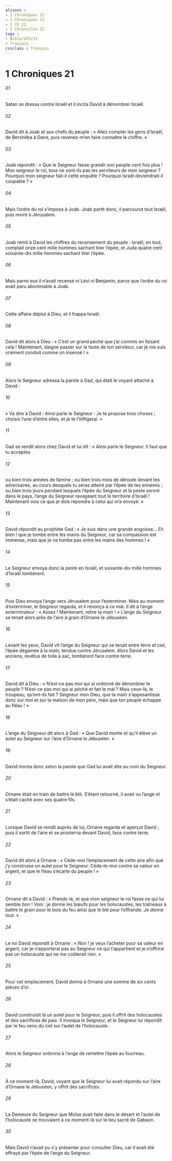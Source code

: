 ```yaml
---
aliases : 
- 1 Chroniques 21
- 1 Chroniques 21
- 1 Ch 21
- 1 Chronicles 21
tags : 
- Bible/1Ch/21
- français
cssclass : français
---
```


# 1 Chroniques 21

###### 01
Satan se dressa contre Israël et il incita David à dénombrer Israël.
###### 02
David dit à Joab et aux chefs du peuple : « Allez compter les gens d’Israël, de Bershéba à Dane, puis revenez-m’en faire connaître le chiffre. »
###### 03
Joab répondit : « Que le Seigneur fasse grandir son peuple cent fois plus ! Mon seigneur le roi, tous ne sont-ils pas les serviteurs de mon seigneur ? Pourquoi mon seigneur fait-il cette enquête ? Pourquoi Israël deviendrait-il coupable ? »
###### 04
Mais l’ordre du roi s’imposa à Joab. Joab partit donc, il parcourut tout Israël, puis revint à Jérusalem.
###### 05
Joab remit à David les chiffres du recensement du peuple : Israël, en tout, comptait onze cent mille hommes sachant tirer l’épée, et Juda quatre cent soixante-dix mille hommes sachant tirer l’épée.
###### 06
Mais parmi eux il n’avait recensé ni Lévi ni Benjamin, parce que l’ordre du roi avait paru abominable à Joab.
###### 07
Cette affaire déplut à Dieu, et il frappa Israël.
###### 08
David dit alors à Dieu : « C’est un grand péché que j’ai commis en faisant cela ! Maintenant, daigne passer sur la faute de ton serviteur, car je me suis vraiment conduit comme un insensé ! »
###### 09
Alors le Seigneur adressa la parole à Gad, qui était le voyant attaché à David :
###### 10
« Va dire à David : Ainsi parle le Seigneur : Je te propose trois choses ; choisis l’une d’entre elles, et je te l’infligerai. »
###### 11
Gad se rendit alors chez David et lui dit : « Ainsi parle le Seigneur. Il faut que tu acceptes
###### 12
ou bien trois années de famine ; ou bien trois mois de déroute devant tes adversaires, au cours desquels tu seras atteint par l’épée de tes ennemis ; ou bien trois jours pendant lesquels l’épée du Seigneur et la peste seront dans le pays, l’ange du Seigneur ravageant tout le territoire d’Israël ! Maintenant vois ce que je dois répondre à celui qui m’a envoyé. »
###### 13
David répondit au prophète Gad : « Je suis dans une grande angoisse… Eh bien ! que je tombe entre les mains du Seigneur, car sa compassion est immense, mais que je ne tombe pas entre les mains des hommes ! »
###### 14
Le Seigneur envoya donc la peste en Israël, et soixante-dix mille hommes d’Israël tombèrent.
###### 15
Puis Dieu envoya l’ange vers Jérusalem pour l’exterminer. Mais au moment d’exterminer, le Seigneur regarda, et il renonça à ce mal. Il dit à l’ange exterminateur : « Assez ! Maintenant, retire ta main ! » L’ange du Seigneur se tenait alors près de l’aire à grain d’Ornane le Jébuséen.
###### 16
Levant les yeux, David vit l’ange du Seigneur qui se tenait entre terre et ciel, l’épée dégainée à la main, tendue contre Jérusalem. Alors David et les anciens, revêtus de toile à sac, tombèrent face contre terre.
###### 17
David dit à Dieu : « N’est-ce pas moi qui ai ordonné de dénombrer le peuple ? N’est-ce pas moi qui ai péché et fait le mal ? Mais ceux-là, le troupeau, qu’ont-ils fait ? Seigneur mon Dieu, que ta main s’appesantisse donc sur moi et sur la maison de mon père, mais que ton peuple échappe au fléau ! »
###### 18
L’ange du Seigneur dit alors à Gad : « Que David monte et qu’il élève un autel au Seigneur sur l’aire d’Ornane le Jébuséen. »
###### 19
David monta donc selon la parole que Gad lui avait dite au nom du Seigneur.
###### 20
Ornane était en train de battre le blé. S’étant retourné, il avait vu l’ange et s’était caché avec ses quatre fils.
###### 21
Lorsque David se rendit auprès de lui, Ornane regarda et aperçut David ; puis il sortit de l’aire et se prosterna devant David, face contre terre.
###### 22
David dit alors à Ornane : « Cède-moi l’emplacement de cette aire afin que j’y construise un autel pour le Seigneur. Cède-le-moi contre sa valeur en argent, et que le fléau s’écarte du peuple ! »
###### 23
Ornane dit à David : « Prends-le, et que mon seigneur le roi fasse ce qui lui semble bon ! Vois : je donne les bœufs pour les holocaustes, les traîneaux à battre le grain pour le bois du feu ainsi que le blé pour l’offrande. Je donne tout. »
###### 24
Le roi David répondit à Ornane : « Non ! je veux l’acheter pour sa valeur en argent, car je n’apporterai pas au Seigneur ce qui t’appartient et je n’offrirai pas un holocauste qui ne me coûterait rien. »
###### 25
Pour cet emplacement, David donna à Ornane une somme de six cents pièces d’or.
###### 26
David construisit là un autel pour le Seigneur, puis il offrit des holocaustes et des sacrifices de paix. Il invoqua le Seigneur, et le Seigneur lui répondit par le feu venu du ciel sur l’autel de l’holocauste.
###### 27
Alors le Seigneur ordonna à l’ange de remettre l’épée au fourreau.
###### 28
À ce moment-là, David, voyant que le Seigneur lui avait répondu sur l’aire d’Ornane le Jébuséen, y offrit des sacrifices.
###### 29
La Demeure du Seigneur que Moïse avait faite dans le désert et l’autel de l’holocauste se trouvaient à ce moment-là sur le lieu sacré de Gabaon.
###### 30
Mais David n’avait pu s’y présenter pour consulter Dieu, car il avait été effrayé par l’épée de l’ange du Seigneur.
